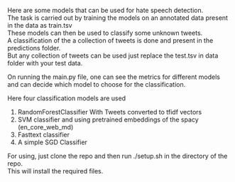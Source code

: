Here are some models that can be used for hate speech detection.<br> 
The task is carried out by training the models on an annotated data present in the data as train.tsv<br>
These models can then be used to classify some unknown tweets.<br>
A classification of the a collection of tweets is done and present in the predictions folder.<br> 
But any collection of tweets can be used just replace the test.tsv in data folder with your test data.<br>

On running the main.py file, one can see the metrics for different models and can decide which model to choose for the classification.<br>

Here four classification models are used<br>
1. RandomForestClassifier With Tweets converted to tfidf vectors
2. SVM classifier and using pretrained embeddings of the spacy (en_core_web_md)
3. Fasttext classifier
4. A simple SGD Classifier

For using, just clone the repo and then run ./setup.sh in the directory of the repo.<br>
This will install the required files.